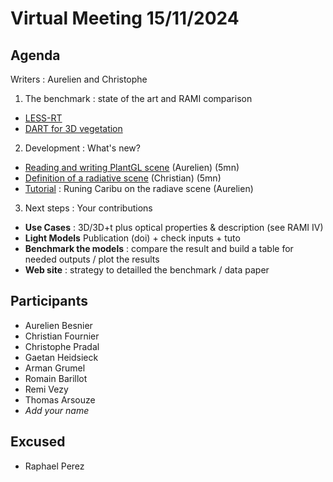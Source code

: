 # Virtual Meeting 15/11/2024

## Agenda
Writers : Aurelien and Christophe

1. The benchmark : state of the art and RAMI comparison

* [LESS-RT](http://lessrt.org)
* [DART for 3D vegetation](https://dart.omp.eu)

2. Development : What's new? 

* [Reading and writing PlantGL scene](https://github.com/LightIntercomparisonOnPlant/SceneManagement/blob/main/tutorials/scene_tuto.ipynb) (Aurelien) (5mn)
* [Definition of a radiative scene](https://github.com/LightIntercomparisonOnPlant/TemplateScene) (Christian) (5mn)
* [Tutorial](https://github.com/LightIntercomparisonOnPlant/SceneManagement/blob/main/tutorials/caribu_tuto.ipynb) : Runing Caribu on the radiave scene (Aurelien)

3. Next steps : Your contributions

* **Use Cases** : 3D/3D+t plus optical properties & description (see RAMI IV)
* **Light Models** Publication (doi) + check inputs + tuto
* **Benchmark the models** : compare the result and build a table for needed outputs / plot the results
* **Web site** : strategy to detailled the benchmark / data paper

## Participants
* Aurelien Besnier
* Christian Fournier
* Christophe Pradal
* Gaetan Heidsieck
* Arman Grumel
* Romain Barillot
* Remi Vezy
* Thomas Arsouze
* *Add your name*

## Excused
* Raphael Perez
